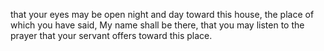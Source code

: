 that your eyes may be open night and day toward this house, the place of which you have said, My name shall be there, that you may listen to the prayer that your servant offers toward this place.
